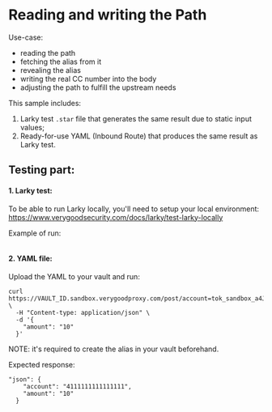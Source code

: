 # Reading and writing the Path

Use-case:
- reading the path
- fetching the alias from it
- revealing the alias
- writing the real CC number into the body
- adjusting the path to fulfill the upstream needs

This sample includes:
1. Larky test `.star` file that generates the same result due to static input values;
2. Ready-for-use YAML (Inbound Route) that produces the same result as Larky test.

## Testing part:

#### 1. Larky test:

To be able to run Larky locally, you'll need to setup your local environment:
https://www.verygoodsecurity.com/docs/larky/test-larky-locally

Example of run:

<IMAGE HERE>

#### 2. YAML file:

Upload the YAML to your vault and run:
```
curl https://VAULT_ID.sandbox.verygoodproxy.com/post/account=tok_sandbox_a4JULYBMphkeL2iV7ipwdL \
  -H "Content-type: application/json" \
  -d '{
    "amount": "10"
  }'
```

NOTE: it's required to create the alias in your vault beforehand.

Expected response:
```
"json": {
    "account": "4111111111111111",
    "amount": "10"
  }
```

<IMAGE HERE>
  